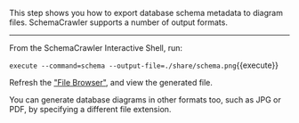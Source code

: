 This step shows you how to export database schema metadata to diagram files. SchemaCrawler supports a number of output formats.

-----

From the SchemaCrawler Interactive Shell, run:

`execute --command=schema --output-file=./share/schema.png`{{execute}}

Refresh the ["File Browser"](https://[[HOST_SUBDOMAIN]]-80-[[KATACODA_HOST]].environments.katacoda.com), and view the generated file.

You can generate database diagrams in other formats too, such as JPG or PDF, by specifying a different file extension.
